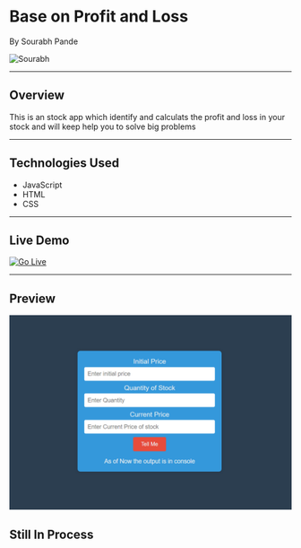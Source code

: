 # Base on Profit and Loss 
By Sourabh Pande

![Sourabh](https://img.shields.io/badge/sourabh--Pande-JS--Developer-green)

---

## Overview
This is an stock app which identify and calculats the profit and loss in your stock and will keep help you to solve big problems

---

## Technologies Used
- JavaScript
- HTML
- CSS

---

## Live Demo
[![Go Live](https://img.shields.io/badge/Go%20Live-1DA1F?style=for-the-badge&logo=&logoColor=white)](https://profitandloss-neog.netlify.app/)

---

## Preview
![Website Preview](./img.png)


## **Still In Process**